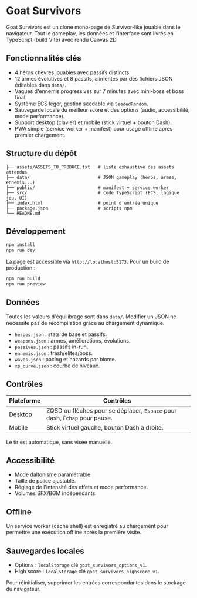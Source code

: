# Goat Survivors

Goat Survivors est un clone mono-page de Survivor-like jouable dans le navigateur. Tout le gameplay, les données et l'interface sont livrés en TypeScript (build Vite) avec rendu Canvas 2D.

## Fonctionnalités clés

- 4 héros chèvres jouables avec passifs distincts.
- 12 armes évolutives et 8 passifs, alimentés par des fichiers JSON éditables dans `data/`.
- Vagues d'ennemis progressives sur 7 minutes avec mini-boss et boss final.
- Système ECS léger, gestion seedable via `SeededRandom`.
- Sauvegarde locale du meilleur score et des options (audio, accessibilité, mode performance).
- Support desktop (clavier) et mobile (stick virtuel + bouton Dash).
- PWA simple (service worker + manifest) pour usage offline après premier chargement.

## Structure du dépôt

```
├── assets/ASSETS_TO_PRODUCE.txt   # liste exhaustive des assets attendus
├── data/                          # JSON gameplay (héros, armes, ennemis...)
├── public/                        # manifest + service worker
├── src/                           # code TypeScript (ECS, logique jeu, UI)
├── index.html                     # point d'entrée unique
├── package.json                   # scripts npm
└── README.md
```

## Développement

```bash
npm install
npm run dev
```

La page est accessible via `http://localhost:5173`. Pour un build de production :

```bash
npm run build
npm run preview
```

## Données

Toutes les valeurs d'équilibrage sont dans `data/`. Modifier un JSON ne nécessite pas de recompilation grâce au chargement dynamique.

- `heroes.json` : stats de base et passifs.
- `weapons.json` : armes, améliorations, évolutions.
- `passives.json` : passifs in-run.
- `ennemis.json` : trash/elites/boss.
- `waves.json` : pacing et hazards par biome.
- `xp_curve.json` : courbe de niveaux.

## Contrôles

| Plateforme | Contrôles |
|------------|-----------|
| Desktop    | ZQSD ou flèches pour se déplacer, `Espace` pour dash, `Échap` pour pause. |
| Mobile     | Stick virtuel gauche, bouton Dash à droite. |

Le tir est automatique, sans visée manuelle.

## Accessibilité

- Mode daltonisme paramétrable.
- Taille de police ajustable.
- Réglage de l'intensité des effets et mode performance.
- Volumes SFX/BGM indépendants.

## Offline

Un service worker (cache shell) est enregistré au chargement pour permettre une exécution offline après la première visite.

## Sauvegardes locales

- Options : `localStorage` clé `goat_survivors_options_v1`.
- High score : `localStorage` clé `goat_survivors_highscore_v1`.

Pour réinitialiser, supprimer les entrées correspondantes dans le stockage du navigateur.
